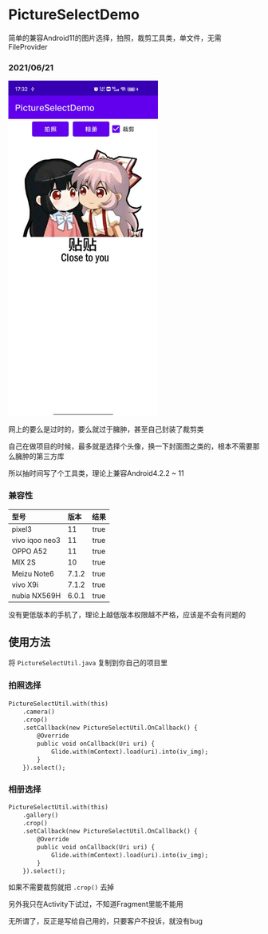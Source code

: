 # PictureSelectDemo
简单的兼容Android11的图片选择，拍照，裁剪工具类，单文件，无需FileProvider

### 2021/06/21

<img src="https://raw.githubusercontent.com/yxzwym/Blog/main/static/img/2021/Screenshot_20210621_173253.3e22jjzz7so0.jpg" width=300 />

网上的要么是过时的，要么就过于臃肿，甚至自己封装了裁剪类

自己在做项目的时候，最多就是选择个头像，换一下封面图之类的，根本不需要那么臃肿的第三方库

所以抽时间写了个工具类，理论上兼容Android4.2.2 ~ 11

### 兼容性

| 型号 | 版本 | 结果 |
| :-- | :-- | :-: |
| pixel3 | 11 | true |
| vivo iqoo neo3 | 11 | true |
| OPPO A52 | 11 | true |
| MIX 2S | 10 | true |
| Meizu Note6 | 7.1.2 | true |
| vivo X9i | 7.1.2 | true |
| nubia NX569H | 6.0.1 | true |

没有更低版本的手机了，理论上越低版本权限越不严格，应该是不会有问题的

## 使用方法

将 `PictureSelectUtil.java` 复制到你自己的项目里

### 拍照选择
```
PictureSelectUtil.with(this)
    .camera()
    .crop()
    .setCallback(new PictureSelectUtil.OnCallback() {
        @Override
        public void onCallback(Uri uri) {
            Glide.with(mContext).load(uri).into(iv_img);
        }
    }).select();
```

### 相册选择
```
PictureSelectUtil.with(this)
    .gallery()
    .crop()
    .setCallback(new PictureSelectUtil.OnCallback() {
        @Override
        public void onCallback(Uri uri) {
            Glide.with(mContext).load(uri).into(iv_img);
        }
    }).select();
```

如果不需要裁剪就把 `.crop()` 去掉

另外我只在Activity下试过，不知道Fragment里能不能用

无所谓了，反正是写给自己用的，只要客户不投诉，就没有bug
